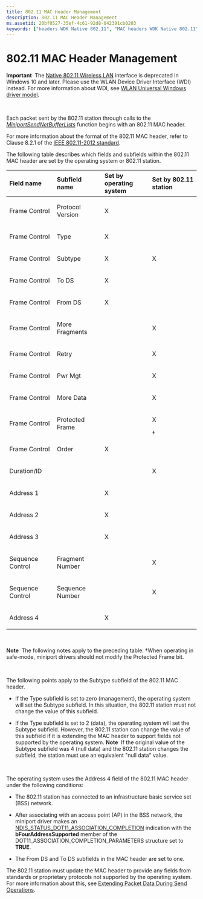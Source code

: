 ```yaml
---
title: 802.11 MAC Header Management
description: 802.11 MAC Header Management
ms.assetid: 20bf0527-35ef-4c61-92d8-042391cb0203
keywords: ["headers WDK Native 802.11", "MAC headers WDK Native 802.11"]
---
```


# 802.11 MAC Header Management


**Important**  The [Native 802.11 Wireless LAN](native-802-11-wireless-lan4.md) interface is deprecated in Windows 10 and later. Please use the WLAN Device Driver Interface (WDI) instead. For more information about WDI, see [WLAN Universal Windows driver model](wifi-universal-driver-model.md).

 

Each packet sent by the 802.11 station through calls to the [*MiniportSendNetBufferLists*](https://msdn.microsoft.com/library/windows/hardware/ff559440) function begins with an 802.11 MAC header.

For more information about the format of the 802.11 MAC header, refer to Clause 8.2.1 of the [IEEE 802.11-2012 standard](http://standards.ieee.org/getieee802/download/802.11-2012.pdf).

The following table describes which fields and subfields within the 802.11 MAC header are set by the operating system or 802.11 station.

<table>
<colgroup>
<col width="25%" />
<col width="25%" />
<col width="25%" />
<col width="25%" />
</colgroup>
<thead>
<tr class="header">
<th align="left">Field name</th>
<th align="left">Subfield name</th>
<th align="left">Set by operating system</th>
<th align="left">Set by 802.11 station</th>
</tr>
</thead>
<tbody>
<tr class="odd">
<td align="left"><p>Frame Control</p></td>
<td align="left"><p>Protocol Version</p></td>
<td align="left"><p>X</p></td>
<td align="left"></td>
</tr>
<tr class="even">
<td align="left"><p>Frame Control</p></td>
<td align="left"><p>Type</p></td>
<td align="left"><p>X</p></td>
<td align="left"></td>
</tr>
<tr class="odd">
<td align="left"><p>Frame Control</p></td>
<td align="left"><p>Subtype</p></td>
<td align="left"><p>X</p></td>
<td align="left"><p>X</p></td>
</tr>
<tr class="even">
<td align="left"><p>Frame Control</p></td>
<td align="left"><p>To DS</p></td>
<td align="left"><p>X</p></td>
<td align="left"></td>
</tr>
<tr class="odd">
<td align="left"><p>Frame Control</p></td>
<td align="left"><p>From DS</p></td>
<td align="left"><p>X</p></td>
<td align="left"></td>
</tr>
<tr class="even">
<td align="left"><p>Frame Control</p></td>
<td align="left"><p>More Fragments</p></td>
<td align="left"></td>
<td align="left"><p>X</p></td>
</tr>
<tr class="odd">
<td align="left"><p>Frame Control</p></td>
<td align="left"><p>Retry</p></td>
<td align="left"></td>
<td align="left"><p>X</p></td>
</tr>
<tr class="even">
<td align="left"><p>Frame Control</p></td>
<td align="left"><p>Pwr Mgt</p></td>
<td align="left"></td>
<td align="left"><p>X</p></td>
</tr>
<tr class="odd">
<td align="left"><p>Frame Control</p></td>
<td align="left"><p>More Data</p></td>
<td align="left"></td>
<td align="left"><p>X</p></td>
</tr>
<tr class="even">
<td align="left"><p>Frame Control</p></td>
<td align="left"><p>Protected Frame</p></td>
<td align="left"></td>
<td align="left"><p>X</p>
†</td>
</tr>
<tr class="odd">
<td align="left"><p>Frame Control</p></td>
<td align="left"><p>Order</p></td>
<td align="left"><p>X</p></td>
<td align="left"></td>
</tr>
<tr class="even">
<td align="left"><p>Duration/ID</p></td>
<td align="left"></td>
<td align="left"></td>
<td align="left"><p>X</p></td>
</tr>
<tr class="odd">
<td align="left"><p>Address 1</p></td>
<td align="left"></td>
<td align="left"><p>X</p></td>
<td align="left"></td>
</tr>
<tr class="even">
<td align="left"><p>Address 2</p></td>
<td align="left"></td>
<td align="left"><p>X</p></td>
<td align="left"></td>
</tr>
<tr class="odd">
<td align="left"><p>Address 3</p></td>
<td align="left"></td>
<td align="left"><p>X</p></td>
<td align="left"></td>
</tr>
<tr class="even">
<td align="left"><p>Sequence Control</p></td>
<td align="left"><p>Fragment Number</p></td>
<td align="left"></td>
<td align="left"><p>X</p></td>
</tr>
<tr class="odd">
<td align="left"><p>Sequence Control</p></td>
<td align="left"><p>Sequence Number</p></td>
<td align="left"></td>
<td align="left"><p>X</p></td>
</tr>
<tr class="even">
<td align="left"><p>Address 4</p></td>
<td align="left"></td>
<td align="left"><p>X</p></td>
<td align="left"></td>
</tr>
</tbody>
</table>

 

**Note**  The following notes apply to the preceding table:
†When operating in safe-mode, miniport drivers should not modify the Protected Frame bit.

 

The following points apply to the Subtype subfield of the 802.11 MAC header.

-   If the Type subfield is set to zero (management), the operating system will set the Subtype subfield. In this situation, the 802.11 station must not change the value of this subfield.

-   If the Type subfield is set to 2 (data), the operating system will set the Subtype subfield. However, the 802.11 station can change the value of this subfield if it is extending the MAC header to support fields not supported by the operating system.
    **Note**  If the original value of the Subtype subfield was 4 (null data) and the 802.11 station changes the subfield, the station must use an equivalent "null data" value.

     

The operating system uses the Address 4 field of the 802.11 MAC header under the following conditions:

-   The 802.11 station has connected to an infrastructure basic service set (BSS) network.

-   After associating with an access point (AP) in the BSS network, the miniport driver makes an [NDIS\_STATUS\_DOT11\_ASSOCIATION\_COMPLETION](https://msdn.microsoft.com/library/windows/hardware/ff567319) indication with the **bFourAddressSupported** member of the DOT11\_ASSOCIATION\_COMPLETION\_PARAMETERS structure set to **TRUE**.

-   The From DS and To DS subfields in the MAC header are set to one.

The 802.11 station must update the MAC header to provide any fields from standards or proprietary protocols not supported by the operating system. For more information about this, see [Extending Packet Data During Send Operations](extending-packet-data-during-send-operations.md).

 

 





